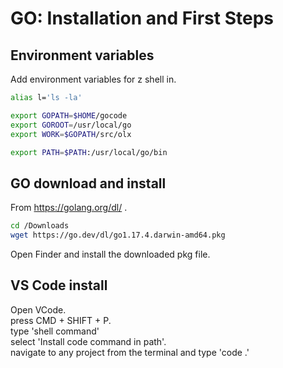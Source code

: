 # GO: Installation and First Steps

## Environment variables

Add environment variables for z shell in.

```bash
alias l='ls -la'

export GOPATH=$HOME/gocode
export GOROOT=/usr/local/go
export WORK=$GOPATH/src/olx

export PATH=$PATH:/usr/local/go/bin
```

## GO download and install

From https://golang.org/dl/ .

```bash
cd /Downloads
wget https://go.dev/dl/go1.17.4.darwin-amd64.pkg
```

Open Finder and install the downloaded pkg file.

## VS Code install

Open VCode.  
press CMD + SHIFT + P.  
type 'shell command'  
select 'Install code command in path'.  
navigate to any project from the terminal and type 'code .'  
